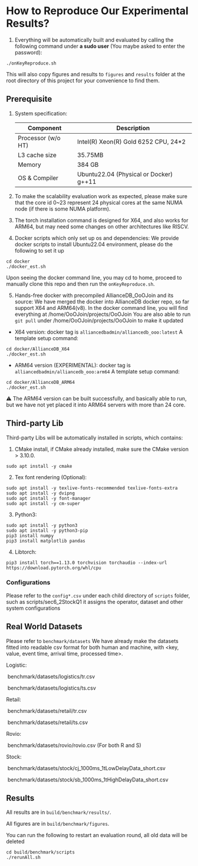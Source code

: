 # How to Reproduce Our Experimental Results?

1. Everything will be automatically built and evaluated by calling the following command under **a sudo user** (You maybe asked to enter the password):

```shell
./onKeyReproduce.sh
```
This will also copy figures and results to `figures` and `results` folder at the root directory of this project for your convenience to find them.

## Prerequisite

1. System specification:

   | Component          | Description                            |
   | ------------------ |----------------------------------------|
   | Processor (w/o HT) | Intel(R) Xeon(R) Gold 6252 CPU, 24*2   |
   | L3 cache size      | 35.75MB                                |
   | Memory             | 384 GB                                 |
   | OS & Compiler      | Ubuntu22.04 (Physical or Docker) g++11 |

2. To make the scalability evaluation work as expected, please make sure that the core id 0~23 represent 24 physical cores at the same NUMA node (if there is some NUMA platform).

3. The torch installation command is designed for X64, and also works for ARM64, but may need some changes on other architectures like RISCV.

4. Docker scripts which only set up os and dependencies:
We provide docker scripts to install Ubuntu22.04 environment, please do the following to set it up
```shell
cd docker
./docker_est.sh
```
Upon seeing the docker command line, you may cd to home, proceed to manually clone this repo and then run the `onKeyReproduce.sh`.

5. Hands-free docker with precompiled AllianceDB_OoOJoin and its source:
We have merged the docker into AllianceDB docker repo, so far support X64 and ARM64(v8).
In the docker command line, you will find everything at /home/OoOJoin/projects/OoOJoin
You are also able to run `git pull` under /home/OoOJoin/projects/OoOJoin to make it updated
- X64 version: docker tag is `alliancedbadmin/alliancedb_ooo:latest`
A template setup command: 
```shell
cd docker/AllianceDB_X64
./docker_est.sh
```
- ARM64 version (EXPERIMENTAL): docker tag is `alliancedbadmin/alliancedb_ooo:arm64`
A template setup command: 
```shell
cd docker/AllianceDB_ARM64
./docker_est.sh
```
:warning: The ARM64 version can be built successfully, and basically able to run, but we have not yet
placed it into ARM64 servers with more than 24 core.

## Third-party Lib

Third-party Libs will be automatically installed in scripts, which contains:

1. CMake install, if CMake already installed, make sure the CMake version > 3.10.0.

```shell
sudo apt install -y cmake
```

2. Tex font rendering (Optional):

```shell
sudo apt install -y texlive-fonts-recommended texlive-fonts-extra
sudo apt install -y dvipng
sudo apt install -y font-manager
sudo apt install -y cm-super
```

3. Python3:

```shell
sudo apt install -y python3
sudo apt install -y python3-pip
pip3 install numpy
pip3 install matplotlib pandas
```

4. Libtorch:

```shell
pip3 install torch==1.13.0 torchvision torchaudio --index-url https://download.pytorch.org/whl/cpu
```

### Configurations
Please refer to the `config*.csv` under each child directory of `scripts` folder, 
such as scripts/sec6_2StockQ1
it assigns the operator, dataset and other system configurations

## Real World Datasets
Please refer to `benchmark/datasets`
We have already make the datasets fitted into readable csv format for both human and machine, with <key, value, event time, arrival time, processed time>.

Logistic: 

​	benchmark/datasets/logistics/tr.csv

​	benchmark/datasets/logistics/ts.csv

Retail:

​	benchmark/datasets/retail/tr.csv

​	benchmark/datasets/retail/ts.csv

Rovio:

​	benchmark/datasets/rovio/rovio.csv (For both R and S)

Stock: 

​	benchmark/datasets/stock/cj_1000ms_1tLowDelayData_short.csv

​	benchmark/datasets/stock/sb_1000ms_1tHighDelayData_short.csv

## Results

All results are in `build/benchmark/results/`.

All figures are in `build/benchmark/figures`.

You can run the following to restart an evaluation round, all old data will be deleted
```shell
cd build/benchmark/scripts
./rerunAll.sh
```